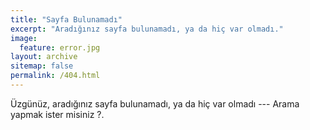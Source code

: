 ```yaml
---
title: "Sayfa Bulunamadı"
excerpt: "Aradığınız sayfa bulunamadı, ya da hiç var olmadı."
image:
  feature: error.jpg
layout: archive
sitemap: false
permalink: /404.html
---
```


Üzgünüz, aradığınız sayfa bulunamadı, ya da hiç var olmadı --- Arama yapmak ister misiniz ?.

<script type="text/javascript">
  var GOOG_FIXURL_LANG = 'tr';
  var GOOG_FIXURL_SITE = '{{ site.url }}'
</script>
<script type="text/javascript"
  src="//linkhelp.clients.google.com/tbproxy/lh/wm/fixurl.js">
</script>
